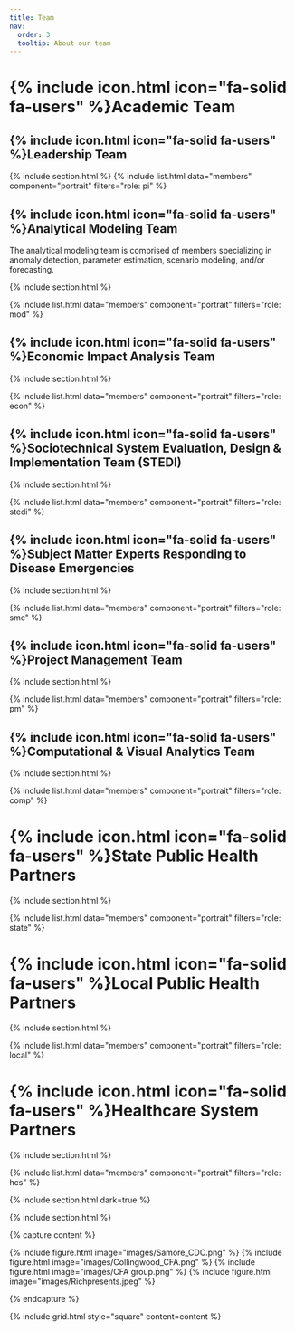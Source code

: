 ```yaml
---
title: Team
nav:
  order: 3
  tooltip: About our team
---
```


# {% include icon.html icon="fa-solid fa-users" %}Academic Team

## {% include icon.html icon="fa-solid fa-users" %}Leadership Team

{% include section.html %}
{% include list.html data="members" component="portrait" filters="role: pi" %}

## {% include icon.html icon="fa-solid fa-users" %}Analytical Modeling Team
The analytical modeling team is comprised of members specializing in anomaly detection, parameter estimation, scenario modeling, and/or forecasting.

{% include section.html %}

{% include list.html data="members" component="portrait" filters="role: mod" %}

## {% include icon.html icon="fa-solid fa-users" %}Economic Impact Analysis Team

{% include section.html %}

{% include list.html data="members" component="portrait" filters="role: econ" %}

## {% include icon.html icon="fa-solid fa-users" %}Sociotechnical System Evaluation, Design & Implementation Team (STEDI)

{% include section.html %}

{% include list.html data="members" component="portrait" filters="role: stedi" %}

## {% include icon.html icon="fa-solid fa-users" %}Subject Matter Experts Responding to Disease Emergencies

{% include section.html %}

{% include list.html data="members" component="portrait" filters="role: sme" %}

## {% include icon.html icon="fa-solid fa-users" %}Project Management Team

{% include section.html %}

{% include list.html data="members" component="portrait" filters="role: pm" %}

## {% include icon.html icon="fa-solid fa-users" %}Computational & Visual Analytics Team

{% include section.html %}

{% include list.html data="members" component="portrait" filters="role: comp" %}

# {% include icon.html icon="fa-solid fa-users" %}State Public Health Partners

{% include section.html %}

{% include list.html data="members" component="portrait" filters="role: state" %}

# {% include icon.html icon="fa-solid fa-users" %}Local Public Health Partners

{% include section.html %}

{% include list.html data="members" component="portrait" filters="role: local" %}

# {% include icon.html icon="fa-solid fa-users" %}Healthcare System Partners

{% include section.html %}

{% include list.html data="members" component="portrait" filters="role: hcs" %}


{% include section.html dark=true %}

{% include section.html %}

{% capture content %}

{% include figure.html image="images/Samore_CDC.png" %}
{% include figure.html image="images/Collingwood_CFA.png" %}
{% include figure.html image="images/CFA group.png" %}
{% include figure.html image="images/Richpresents.jpeg" %}


{% endcapture %}

{% include grid.html style="square" content=content %}

